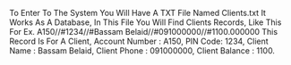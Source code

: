 To Enter To The System You Will Have A TXT File Named Clients.txt It Works As A Database, 
In This File You Will Find Clients Records, Like This For Ex. A150//#1234//#Bassam Belaid//#091000000//#1100.000000 
This Record Is For A Client,
Account Number : A150, 
PIN Code: 1234, 
Client Name : Bassam Belaid, 
Client Phone : 091000000, 
Client Balance : 1100.


